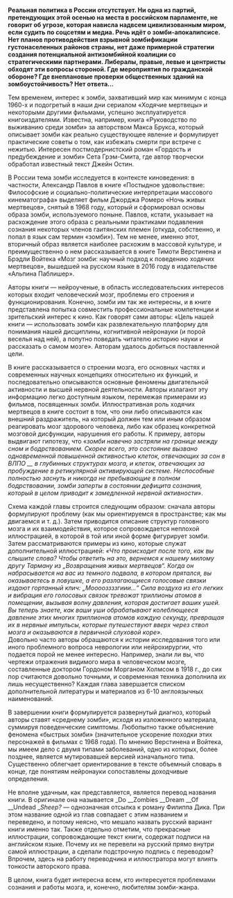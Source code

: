 **Реальная политика в России отсутствует. Ни одна из партий, претендующих этой осенью на места в российском парламенте, не говорит об угрозе, которая нависла надвсем цивилизованным миром, если судить по соцсетям и медиа. Речь идёт о зомби-апокалипсисе. Нет планов противодействия взрывной зомбификации густонаселенных районов страны, нет даже примерной стратегии создания потенциальной антизомбийной коалиции со стратегическими партнерами. Либералы, правые, левые и центристы обходят эти вопросы стороной. Где мероприятия по гражданской обороне? Где внеплановые проверки общественных зданий на зомбоустойчивость? Нет ответа…**

Тем временем, интерес к зомби, захвативший мир как минимум с конца 1960-х и подогретый в наши дни сериалом «Ходячие мертвецы» и некоторыми другими фильмами, успешно эксплуатируется книгоиздателями. Известна, например, книга «Руководство по выживанию среди зомби» за авторством Макса Брукса, который описывает зомби как реально существующее явление и формулирует практические советы о том, как избежать смерти при встрече с нежитью. Интересен постмодернистский роман «Гордость и предубеждение и зомби» Сета Грэм-Смита, где автор творчески обработал известный текст Джейн Остин.

В России тема зомби исследуется в контексте киноведения: в частности, Александр Павлов в книге «Постыдное удовольствие: Философские и социально-политические интерпретации массового кинематографа» выделяет фильм Джорджа Ромеро «Ночь живых мертвецов», снятый в 1968 году, который и сформировал основы образа зомби, используемого поныне. Павлов, кстати, указывает на расхождение этого образа с реальными практиками подавления сознания некоторых членов гаитянских племен (откуда, собственно, и попал в язык сам термин «зомби»). Тем не менее, именно этот, вторичный образ является наиболее расхожим в массовой культуре, и преимущественно о нем рассказывается в книге Тимоти Верстинена и Брэдли Войтека «Мозг зомби: научный подход к поведению ходячих мертвецов», вышедшей на русском языке в 2016 году в издательстве «Альпина Паблишер».

Авторы книги — нейроученые, в область исследовательских интересов которых входит человеческий мозг, проблемы его строения и функционирования. Конечно, зомби им так же интересны, и в книге представлена попытка совместить профессиональные компетенции и зрительский интерес к кино. Как говорят сами авторы: «Цель нашей книги — использовать зомби как развлекательную платформу для понимания нашей дисциплины, когнитивной нейронауки (и порой веселья над ней), а попутно поведать читателю историю науки и рассказать о самом мозге». Авторам удалось добиться поставленной цели. 

  


В книге рассказывается о строении мозга, его основных частях и современных научных концепциях относительно их функций, и последовательно описываются основные феномены двигательной активности и высшей нервной деятельности. Авторы излагают эту информацию легко доступным языком, перемежая примерами из фильмов, посвященных зомби. Иллюстративная роль ходячих мертвецов в книге состоит в том, что они либо описываются как внешний раздражитель, на который должен тем или иным образом реагировать мозг здорового человека, либо как образец конкретной мозговой дисфункции, нарушения его работы. К примеру, авторы выдвигают гипотезу, что «_зомби навечно застряли на границе между сном и бодрствованием. Скорее всего, это состояние вызвано одновременной повышенной активностью клеток, отвечающих за сон в ВЛПО[‌](#) __ в глубинных структурах мозга, и клеток, отвечающих за пробуждение в ретикулярной активирующей системе. Неспособные полностью заснуть и никогда не пребывающие в полном бодрствовании, зомби заперты в состоянии дефицита сознания, который в целом приводит к замедленной нервной активности_».

Схема каждой главы строится следующим образом: сначала авторы формулируют проблему (как мы ориентируемся в пространстве; как мы двигаемся и т. д.). Затем приводится описание структур головного мозга и их взаимодействия, которое сопровождается неплохой иллюстрацией, в которой в той или иной форме фигурирует зомби. Затем рассматриваются примеры из кино, которые служат дополнительной иллюстрацией: _«Что происходит после того, как вы слышите слова? Чтобы ответить на это, вернемся к нашему милому другу Тарману из „Возвращения живых мертвецов“. Когда он набрасывается на вас из темного подвала, в котором прятался, вы оказываетесь в ловушке, а его разлагающиеся голосовые связки издают гортанный клич: „Мооооззззгиии…“ Сила воздуха из его легких и вибрация его голосовых связок тревожат триллионы атомов в помещении, вызывая волну давления, которая достигает ваших ушей. Вы теперь знаете, как ваши уши обрабатывают колеблющееся давление этих многих триллионов атомов каждую секунду, превращая их в нервные импульсы, которые путешествуют вверх через ствол мозга и оказываются в первичной слуховой коре»_.   
Довольно часто авторы обращаются к истории исследования того или иного проблемного вопроса неврологии или нейрохирургии, что подается порой не менее интересно. Например, знали ли вы, что чертежи отражения видимого мира в человеческом мозге, составленные доктором Гордоном Морганом Холмсом в 1918 г., до сих пор считаются довольно точными, и современная техника дополнила их лишь несущественно? Каждая глава завершается списком дополнительной литературы и материалов из 6-10 англоязычных наименований.

В завершении книги формулируется развернутый диагноз, который авторы ставят «среднему зомби», исходя из изложенного материала, суммируя поведенческие симптомы. Любопытно также объяснение феномена «быстрых зомби» (значительное ускорение походки этих персонажей в фильмах с 1968 года). По мнению Верстинена и Войтека, мы имеем дело с двумя типами заболеваний, одно из которых, более позднее, является мутировавшей версией изначального типа. Существенно облегчает ориентирование в тексте объемный словарь в конце, где понятиям нейронауки сопоставлены доходчивые определения. 

Не вполне удачным, как представляется, является перевод названия книги. В оригинале она называется _Do __Zombies __Dream __Of __Undead __Sheep?_ — однозначная отсылка к роману Филиппа Дика[‌](#). При этом название одной из глав совпадает с этим названием и переведено, и потому неясно, что мешало назвать русский вариант книги именно так. Также отдельно отметим, что прекрасные иллюстрации, сопровождающие текст книги, содержат подписи на английском языке. Почему их не перевели на русский прямо внутри самой иллюстрации, а сделали подстрочную подпись с переводом? Впрочем, здесь на работу переводчика и иллюстратора могут влиять тонкости авторского права. 

В целом, книга будет интересна всем, кто интересуется проблемами сознания и работы мозга, и, конечно, любителям зомби-жанра. 

